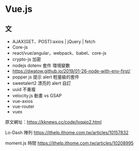 # Vue.js
<style>
html {
    overflow: -moz-hidden-unscrollable;
    height: 100%;
}

body::-webkit-scrollbar {
    display: none;
}

body {
    -ms-overflow-style: none;
    height: 100%;
	width: calc(100vw + 18px);
	overflow: auto;
}
</style>
## 文

+ AJAX(GET、POST):axios | jQuery | fetch
+ Core-js
+ react/vue/angular，webpack、babel、core-js
+ crypto-js 加密
+ nodejs dotenv 套件 環境變數
+ https://dwatow.github.io/2019/01-26-node-with-env-first/
+ popper js 提示 alert 輕量級的套件
+ sweetalert2 漂亮的 alert 自訂
+ uuid 不重複
+ velocity.js 動畫 vs GSAP
+ vue-axios
+ vue-router
+ vuex

原文網址：https://kknews.cc/code/lvqajo2.html

Lo-Dash 陣列
https://ithelp.ithome.com.tw/articles/10157832

moment.js 時間
https://ithelp.ithome.com.tw/articles/10208995
